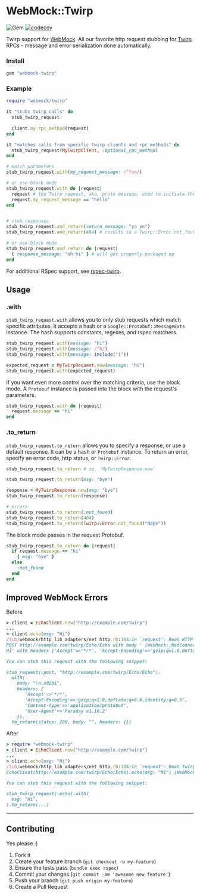WebMock::Twirp
======
![Gem](https://img.shields.io/gem/dt/webmock-twirp?style=plastic)
[![codecov](https://codecov.io/gh/dpep/webmock-twirp/branch/main/graph/badge.svg)](https://codecov.io/gh/dpep/webmock-twirp)

Twirp support for [WebMock](https://github.com/bblimke/webmock).  All our favorite http request stubbing for [Twirp](https://github.com/twitchtv/twirp) RPCs - message and error serialization done automatically.

###  Install
```ruby
gem "webmock-twirp"
```

###  Example
```ruby
require "webmock/twirp"

it "stubs twirp calls" do 
  stub_twirp_request
  
  client.my_rpc_method(request)
end

it "matches calls from specific twirp clients and rpc methods" do
  stub_twirp_request(MyTwirpClient, :optional_rpc_method)
end

# match parameters
stub_twirp_request.with(my_request_message: /^foo/)

# or use block mode
stub_twirp_request.with do |request|
  request # the Twirp request, aka. proto message, used to initiate the request
  request.my_request_message == "hello"
end


# stub responses
stub_twirp_request.and_return(return_message: "yo yo")
stub_twirp_request.and_return(404) # results in a Twirp::Error.not_found

# or use block mode
stub_twirp_request.and_return do |request|
  { response_message: "oh hi" } # will get properly packaged up
end
```

For additional RSpec support, see [rspec-twirp](https://github.com/dpep/rspec-twirp).


## Usage

### .with
`stub_twirp_request.with` allows you to only stub requests which match specific attributes.  It accepts a hash or a `Google::Protobuf::MessageExts` instance.  The hash supports constants, regexes, and rspec matchers.

```ruby
stub_twirp_request.with(message: "hi")
stub_twirp_request.with(message: /^h/)
stub_twirp_request.with(message: include("i"))

expected_request = MyTwirpRequest.new(message: "hi")
stub_twirp_request.with(expected_request)
```


If you want even more control over the matching criteria, use the block mode.  A `Protobuf` instance is passed into the block with the request's parameters.

```ruby
stub_twirp_request.with do |request|
  request.message == "hi"
end
```


### .to_return
`stub_twirp_request.to_return` allows you to specify a response, or use a default response.  It can be a hash or `Protobuf` instance.  To return an error, specify an error code, http status, or `Twirp::Error`.

```ruby
stub_twirp_request.to_return # ie. `MyTwirpResponse.new`

stub_twirp_request.to_return(msg: "bye")

response = MyTwirpResponse.new(msg: "bye")
stub_twirp_request.to_return(response)

# errors
stub_twirp_request.to_return(:not_found)
stub_twirp_request.to_return(404)
stub_twirp_request.to_return(Twirp::Error.not_found("Nope"))
```

The block mode passes in the request Protobuf.
```ruby
stub_twirp_request.to_return do |request|
  if request.message == "hi"
    { msg: "bye" }
  else
    :not_found
  end
end
```

## Improved WebMock Errors
Before
```ruby
> client = EchoClient.new("http://example.com/twirp")
...
> client.echo(msg: "Hi")
/lib/webmock/http_lib_adapters/net_http.rb:104:in `request': Real HTTP connections are disabled. Unregistered request: 
POST http://example.com/twirp/Echo/Echo with body ' (WebMock::NetConnectNotAllowedError)
Hi' with headers {'Accept'=>'*/*', 'Accept-Encoding'=>'gzip;q=1.0,deflate;q=0.6,identity;q=0.3', 'Content-Type'=>'application/protobuf', 'User-Agent'=>'Faraday v1.10.2'}

You can stub this request with the following snippet:

stub_request(:post, "http://example.com/twirp/Echo/Echo").
  with(
    body: "\n\x02Hi",
    headers: {
       'Accept'=>'*/*',
       'Accept-Encoding'=>'gzip;q=1.0,deflate;q=0.6,identity;q=0.3',
       'Content-Type'=>'application/protobuf',
       'User-Agent'=>'Faraday v1.10.2'
    }).
  to_return(status: 200, body: "", headers: {})
```

After
```ruby
> require "webmock-twirp"
> client = EchoClient.new("http://example.com/twirp")
...
> client.echo(msg: "Hi")
/lib/webmock/http_lib_adapters/net_http.rb:104:in `request': Real Twirp connections are disabled. Unregistered request: 
EchoClient(http://example.com/twirp/Echo/Echo).echo(msg: "Hi") (WebMock::NetConnectNotAllowedError)

You can stub this request with the following snippet:

stub_twirp_request(:echo).with(
  msg: "Hi",
).to_return(...)
```

----
## Contributing

Yes please  :)

1. Fork it
1. Create your feature branch (`git checkout -b my-feature`)
1. Ensure the tests pass (`bundle exec rspec`)
1. Commit your changes (`git commit -am 'awesome new feature'`)
1. Push your branch (`git push origin my-feature`)
1. Create a Pull Request

